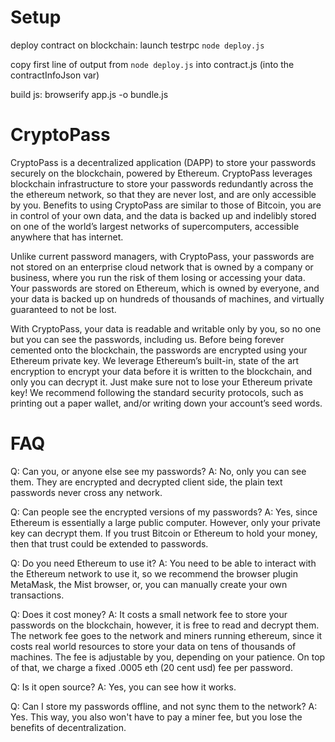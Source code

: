 # Setup
deploy contract on blockchain:
  launch testrpc
  `node deploy.js`

  copy first line of output from `node deploy.js` into contract.js (into the contractInfoJson var)

build js:
    browserify app.js -o bundle.js


# CryptoPass

  CryptoPass is a decentralized application (DAPP) to store your passwords
securely on the blockchain, powered by Ethereum. CryptoPass leverages
blockchain infrastructure to store your passwords redundantly across the the
ethereum network, so that they are never lost, and are only accessible by you.
Benefits to using CryptoPass are similar to those of Bitcoin, you are in
control of your own data, and the data is backed up and indelibly stored on one
of the world’s largest networks of supercomputers, accessible anywhere that has
internet.

  Unlike current password managers, with CryptoPass, your passwords are not
stored on an enterprise cloud network that is owned by a company or business,
where you run the risk of them losing or accessing your data. Your passwords
are stored on Ethereum, which is owned by everyone, and your data is backed up
on hundreds of thousands of machines, and virtually guaranteed to not be lost.

  With CryptoPass, your data is readable and writable only by you, so no one
but you can see the passwords, including us. Before being forever cemented onto
the blockchain, the passwords are encrypted using your Ethereum private key. We
leverage Ethereum’s built-in, state of the art encryption to encrypt your data
before it is written to the blockchain, and only you can decrypt it. Just make
sure not to lose your Ethereum private key! We recommend following the standard
security protocols, such as printing out a paper wallet, and/or writing down
your account’s seed words.

# FAQ

Q: Can you, or anyone else see my passwords?
A: No, only you can see them. They are encrypted and decrypted client side, the
   plain text passwords never cross any network.

Q: Can people see the encrypted versions of my passwords?
A: Yes, since Ethereum is essentially a large public computer. However, only
   your private key can decrypt them. If you trust Bitcoin or Ethereum to hold
   your money, then that trust could be extended to passwords.

Q: Do you need Ethereum to use it?
A: You need to be able to interact with the Ethereum network to use it, so we
   recommend the browser plugin MetaMask, the Mist browser, or, you can manually
   create your own transactions.

Q: Does it cost money?
A: It costs a small network fee to store your passwords on the blockchain,
   however, it is free to read and decrypt them. The network fee goes to the
   network and miners running ethereum, since it costs real world resources to
   store your data on tens of thousands of machines. The fee is adjustable by you,
   depending on your patience. On top of that, we charge a fixed .0005 eth (20
   cent usd) fee per password. 

Q: Is it open source?
A: Yes, you can see how it works. <github link>

Q: Can I store my passwords offline, and not sync them to the network?
A: Yes. This way, you also won't have to pay a miner fee, but you lose the
   benefits of decentralization.
